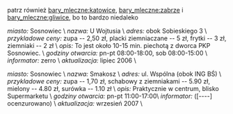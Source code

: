 patrz również [bary_mleczne:katowice](bary_mleczne/katowice), [bary_mleczne:zabrze](bary_mleczne/zabrze) i [bary_mleczne:gliwice](bary_mleczne/gliwice), bo to bardzo niedaleko

*miasto:*  Sosnowiec    \\
*nazwa:*  U Wojtusia   \\
*adres:*  obok Sobieskiego 3   \\
*przykladowe ceny:*  zupa -- 2,50 zł, placki ziemniaczane -- 5 zł, frytki -- 3 zł, ziemniaki -- 2 zł \\
*opis:*  To jest około 10-15 min. piechotą z dworca PKP Sosnowiec.  \\
*godziny otwarcia:*  pn-pt 08:00-18:00, sob 08:00-15:00  \\
*informator:*  zerro   \\
*aktualizacja:*  lipiec 2006   \\

*miasto:*  Sosnowiec    \\
*nazwa:*  Smakosz   \\
*adres:*  ul. Wspólna (obok ING BŚ)   \\
*przykladowe ceny:*  zupa -- 1,70 zł, schabowy z ziemniakami -- 5.90 zł, mielony -- 4.80 zł, surówka -- 1.10 zł \\
*opis:*  Praktycznie w centrum, blisko Supermarketu  \\
*godziny otwarcia:*  pn-pt 11:00-17:00\\
*informator:*  ([----] ocenzurowano)   \\
*aktualizacja:*  wrzesień 2007   \\

